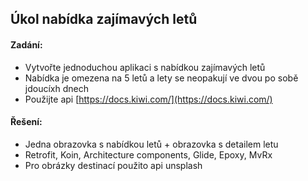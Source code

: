 ## Úkol nabídka zajímavých letů

#### Zadání:
- Vytvořte jednoduchou aplikaci s nabídkou zajímavých letů
- Nabídka je omezena na 5 letů a lety se neopakují ve dvou po sobě jdoucíxh dnech
- Použijte api [https://docs.kiwi.com/](https://docs.kiwi.com/) 

#### Řešení:
- Jedna obrazovka s nabídkou letů + obrazovka s detailem letu
- Retrofit, Koin, Architecture components, Glide, Epoxy, MvRx
- Pro obrázky destinací použito api unsplash
